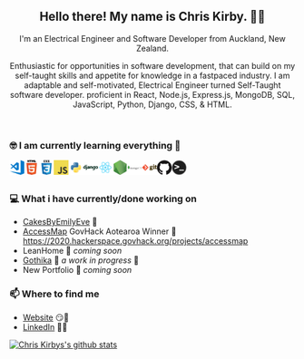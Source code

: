 <h2 align="center">Hello there! My name is Chris Kirby. 👋🤓</h2>
<p align="center">I'm an Electrical Engineer and Software Developer from Auckland, New Zealand.</p>
 
<p align="center">
Enthusiastic for opportunities in software development, that can build on my self-taught skills and appetite for knowledge in a fastpaced industry.
I am adaptable and self-motivated, Electrical Engineer turned Self-Taught software developer. proficient in React, Node.js, Express.js, MongoDB, SQL, JavaScript, Python, Django, CSS, & HTML.
<p align="center">
 
<br/>

### 🤓 I am currently learning everything 🤣
<img align="left" alt="Visual Studio Code" width="26px" src="https://raw.githubusercontent.com/github/explore/80688e429a7d4ef2fca1e82350fe8e3517d3494d/topics/visual-studio-code/visual-studio-code.png" />
<img align="left" alt="HTML5" width="26px" src="https://raw.githubusercontent.com/github/explore/80688e429a7d4ef2fca1e82350fe8e3517d3494d/topics/html/html.png" />
<img align="left" alt="CSS3" width="26px" src="https://raw.githubusercontent.com/github/explore/80688e429a7d4ef2fca1e82350fe8e3517d3494d/topics/css/css.png" />
<img align="left" alt="JavaScript" width="26px" src="https://raw.githubusercontent.com/github/explore/80688e429a7d4ef2fca1e82350fe8e3517d3494d/topics/javascript/javascript.png" />
<img align="left" alt="Python" width="26px" src="https://raw.githubusercontent.com/github/explore/80688e429a7d4ef2fca1e82350fe8e3517d3494d/topics/python/python.png" />
<img align="left" alt="Django" width="26px" src="https://raw.githubusercontent.com/github/explore/80688e429a7d4ef2fca1e82350fe8e3517d3494d/topics/django/django.png" />
<img align="left" alt="React" width="26px" src="https://raw.githubusercontent.com/github/explore/80688e429a7d4ef2fca1e82350fe8e3517d3494d/topics/react/react.png" />
<img align="left" alt="Node.js" width="26px" src="https://raw.githubusercontent.com/github/explore/80688e429a7d4ef2fca1e82350fe8e3517d3494d/topics/nodejs/nodejs.png" />
<img align="left" alt="MongoDB" width="26px" src="https://raw.githubusercontent.com/github/explore/80688e429a7d4ef2fca1e82350fe8e3517d3494d/topics/mongodb/mongodb.png" />
<img align="left" alt="Git" width="26px" src="https://raw.githubusercontent.com/github/explore/80688e429a7d4ef2fca1e82350fe8e3517d3494d/topics/git/git.png" />
<img align="left" alt="GitHub" width="26px" src="https://raw.githubusercontent.com/github/explore/78df643247d429f6cc873026c0622819ad797942/topics/github/github.png" />
<img align="left" alt="Terminal" width="26px" src="https://raw.githubusercontent.com/github/explore/80688e429a7d4ef2fca1e82350fe8e3517d3494d/topics/terminal/terminal.png" />

<br />
<br/>

### 💻 What i have currently/done working on
- [CakesByEmilyEve](https://cakes-by-emily-eve.herokuapp.com/)  🚀
- [AccessMap](https://accessmap.herokuapp.com/) GovHack Aotearoa Winner 🌟
  https://2020.hackerspace.govhack.org/projects/accessmap
- LeanHome  🚧 *coming soon*
- [Gothika](https://gothica.herokuapp.com/)  🚧 *a work in progress* 🚧
- New Portfolio  🚧 *coming soon*

### 📫 Where to find me
- [Website](https://chriskirbydev.github.io/PersonalPortfolio/) 😏🔗
- [LinkedIn](https://www.linkedin.com/in/chris-kirby-07b6191a4/) 👨💼

[![Chris Kirbys's github stats](https://github-readme-stats.vercel.app/api?username=ChrisKirbyDev)](https://github.com/ChrisKirbyDev/github-readme-stats)

